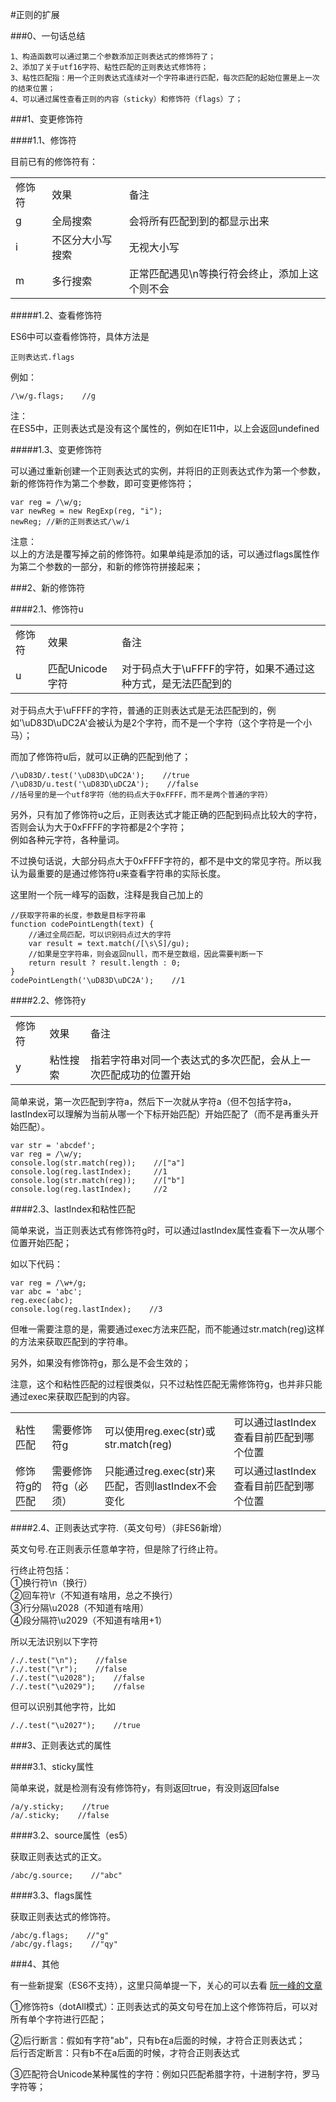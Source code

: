﻿#正则的扩展

###0、一句话总结

```
1、构造函数可以通过第二个参数添加正则表达式的修饰符了；
2、添加了关于utf16字符、粘性匹配的正则表达式修饰符；
3、粘性匹配指：用一个正则表达式连续对一个字符串进行匹配，每次匹配的起始位置是上一次的结束位置；
4、可以通过属性查看正则的内容（sticky）和修饰符（flags）了；
```


###1、变更修饰符

####1.1、修饰符

目前已有的修饰符有：

<table>
    <tr>
        <td>修饰符</td>
        <td>效果</td>
        <td>备注</td>
    </tr>
    <tr>
        <td>g</td>
        <td>全局搜索</td>
        <td>会将所有匹配到到的都显示出来</td>
    </tr>
    <tr>
        <td>i</td>
        <td>不区分大小写搜索</td>
        <td>无视大小写</td>
    </tr>
    <tr>
        <td>m</td>
        <td>多行搜索</td>
        <td>正常匹配遇见\n等换行符会终止，添加上这个则不会</td>
    </tr>
</table>


#####1.2、查看修饰符

ES6中可以查看修饰符，具体方法是

```
正则表达式.flags
```

例如：

```
/\w/g.flags;    //g
```

注：<br>
在ES5中，正则表达式是没有这个属性的，例如在IE11中，以上会返回undefined


#####1.3、变更修饰符

可以通过重新创建一个正则表达式的实例，并将旧的正则表达式作为第一个参数，新的修饰符作为第二个参数，即可变更修饰符；

```
var reg = /\w/g;
var newReg = new RegExp(reg, "i");
newReg; //新的正则表达式/\w/i 
```

注意：<br>
以上的方法是覆写掉之前的修饰符。如果单纯是添加的话，可以通过flags属性作为第二个参数的一部分，和新的修饰符拼接起来；


###2、新的修饰符

####2.1、修饰符u

<table>
    <tr>
        <td>修饰符</td>
        <td>效果</td>
        <td>备注</td>
    </tr>
    <tr>
        <td>u</td>
        <td>匹配Unicode字符</td>
        <td>对于码点大于\uFFFF的字符，如果不通过这种方式，是无法匹配到的</td>
    </tr>
</table>

对于码点大于\uFFFF的字符，普通的正则表达式是无法匹配到的，例如'\uD83D\uDC2A'会被认为是2个字符，而不是一个字符（这个字符是一个小马）；

而加了修饰符u后，就可以正确的匹配到他了；

```
/\uD83D/.test('\uD83D\uDC2A');    //true
/\uD83D/u.test('\uD83D\uDC2A');    //false
//括号里的是一个utf8字符（他的码点大于0xFFFF，而不是两个普通的字符）
```

另外，只有加了修饰符u之后，正则表达式才能正确的匹配到码点比较大的字符，否则会认为大于0xFFFF的字符都是2个字符；<br>
例如各种元字符，各种量词。

不过换句话说，大部分码点大于0xFFFF字符的，都不是中文的常见字符。所以我认为最重要的是通过修饰符u来查看字符串的实际长度。

这里附一个阮一峰写的函数，注释是我自己加上的

```
//获取字符串的长度，参数是目标字符串
function codePointLength(text) {
    //通过全局匹配，可以识别码点过大的字符
    var result = text.match(/[\s\S]/gu);
    //如果是空字符串，则会返回null，而不是空数组，因此需要判断一下
    return result ? result.length : 0;
}
codePointLength('\uD83D\uDC2A');    //1
```

####2.2、修饰符y

<table>
    <tr>
        <td>修饰符</td>
        <td>效果</td>
        <td>备注</td>
    </tr>
    <tr>
        <td>y</td>
        <td>粘性搜索</td>
        <td>指若字符串对同一个表达式的多次匹配，会从上一次匹配成功的位置开始</td>
    </tr>
</table>

简单来说，第一次匹配到字符a，然后下一次就从字符a（但不包括字符a，lastIndex可以理解为当前从哪一个下标开始匹配）开始匹配了（而不是再重头开始匹配）。

```
var str = 'abcdef';
var reg = /\w/y;
console.log(str.match(reg));    //["a"]
console.log(reg.lastIndex);     //1
console.log(str.match(reg));    //["b"]
console.log(reg.lastIndex);     //2
```

####2.3、lastIndex和粘性匹配

简单来说，当正则表达式有修饰符g时，可以通过lastIndex属性查看下一次从哪个位置开始匹配；

如以下代码：
```
var reg = /\w+/g;
var abc = 'abc';
reg.exec(abc);
console.log(reg.lastIndex);    //3
```

但唯一需要注意的是，需要通过exec方法来匹配，而不能通过str.match(reg)这样的方法来获取匹配到的字符串。

另外，如果没有修饰符g，那么是不会生效的；

注意，这个和粘性匹配的过程很类似，只不过粘性匹配无需修饰符g，也并非只能通过exec来获取匹配到的内容。

<table>
    <tr>
        <td>粘性匹配</td>
        <td>需要修饰符g</td>
        <td>可以使用reg.exec(str)或str.match(reg)</td>
        <td>可以通过lastIndex查看目前匹配到哪个位置</td>
    </tr>
    <tr>
        <td>修饰符g的匹配</td>
        <td>需要修饰符g（必须）</td>
        <td>只能通过reg.exec(str)来匹配，否则lastIndex不会变化</td>
        <td>可以通过lastIndex查看目前匹配到哪个位置</td>
    </tr>
</table>


####2.4、正则表达式字符.（英文句号）（非ES6新增）

英文句号.在正则表示任意单字符，但是除了行终止符。

行终止符包括：<br>
①换行符\n（换行）<br>
②回车符\r（不知道有啥用，总之不换行）<br>
③行分隔\u2028（不知道有啥用）<br>
④段分隔符\u2029（不知道有啥用+1）<br>

所以无法识别以下字符
```
/./.test("\n");    //false
/./.test("\r");    //false
/./.test("\u2028");    //false
/./.test("\u2029");    //false
```
但可以识别其他字符，比如

```
/./.test("\u2027");    //true
```



###3、正则表达式的属性

####3.1、sticky属性

简单来说，就是检测有没有修饰符y，有则返回true，有没则返回false

```
/a/y.sticky;    //true
/a/.sticky;    //false
```

####3.2、source属性（es5）

获取正则表达式的正文。

```
/abc/g.source;    //"abc"
```

####3.3、flags属性

获取正则表达式的修饰符。

```
/abc/g.flags;    //"g"
/abc/gy.flags;    //"qy"
```

###4、其他

有一些新提案（ES6不支持），这里只简单提一下，关心的可以去看 [阮一峰的文章](http://es6.ruanyifeng.com/#docs/regex)

①修饰符s（dotAll模式）：正则表达式的英文句号在加上这个修饰符后，可以对所有单个字符进行匹配；

②后行断言：假如有字符"ab"，只有b在a后面的时候，才符合正则表达式；<br>
后行否定断言：只有b不在a后面的时候，才符合正则表达式

③匹配符合Unicode某种属性的字符：例如只匹配希腊字符，十进制字符，罗马字符等；